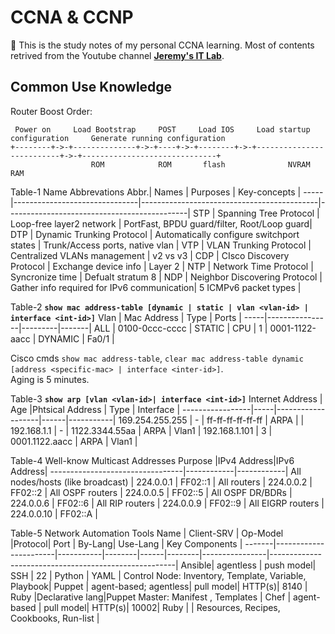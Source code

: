 # CCNA & CCNP

📢 This is the study notes of my personal CCNA learning. Most of contents retrived from the Youtube channel **[Jeremy's IT Lab](https://www.youtube.com/c/JeremysITLab)**. 

## Common Use Knowledge
Router Boost Order:
```
 Power on     Load Bootstrap     POST     Load IOS     Load startup configuration     Generate running configuration
+--------+->-+--------------+->-+----+->-+--------+->-+--------------------------+->-+------------------------------+
                  ROM            ROM       flash              NVRAM                              RAM
```

Table-1 Name Abbrevations
Abbr.| Names                         | Purposes                                   | Key-concepts                                |
-----|-------------------------------|--------------------------------------------|---------------------------------------------|
STP  | Spanning Tree Protocol        | Loop-free layer2 network                   | PortFast, BPDU guard/filter, Root/Loop guard|
DTP  | Dynamic Trunking Protocol     | Automatically configure switchport states  | Trunk/Access ports, native vlan |
VTP  | VLAN Trunking Protocol        | Centralized VLANs management               | v2 vs v3            |
CDP  | CIsco Discovery Protocol      | Exchange device info                       | Layer 2               |
NTP  | Network Time Protocol         | Syncronize time                            | Defualt stratum 8     |
NDP  | Neighbor Discovering Protocol | Gather info required for IPv6 communication| 5 ICMPv6 packet types |

Table-2 **`show mac address-table [dynamic | static | vlan <vlan-id> | interface <int-id>]`**
Vlan | Mac Address    | Type    | Ports |
-----|----------------|---------|-------|
ALL  | 0100-0ccc-cccc | STATIC  | CPU   |
1    | 0001-1122-aacc | DYNAMIC | Fa0/1 |

Cisco cmds `show mac address-table`, `clear mac address-table dynamic [address <specific-mac> | interface <inter-id>]`.  
Aging is 5 minutes.

Table-3 **`show arp [vlan <vlan-id>| interface <int-id>]`**
Internet Address | Age |Phtsical Address   | Type | Interface |
-----------------|-----|-------------------|------|-----------|
169.254.255.255  | -   | ff-ff-ff-ff-ff-ff | ARPA |           |
192.168.1.1      | -   | 1122.3344.55aa    | ARPA | Vlan1     |
192.168.1.101    | 3   | 0001.1122.aacc    | ARPA | Vlan1     |

Table-4 Well-know Multicast Addresses
Purpose                          |IPv4 Address|IPv6 Address|
---------------------------------|------------|------------|
All nodes/hosts (like broadcast) | 224.0.0.1  | FF02::1    |
All routers                      | 224.0.0.2  | FF02::2    |
All OSPF routers                 | 224.0.0.5  | FF02::5    |
All OSPF DR/BDRs                 | 224.0.0.6  | FF02::6    |
All RIP routers                  | 224.0.0.9  | FF02::9    |
All EIGRP routers                | 224.0.0.10 | FF02::A    |

Table-5 Network Automation Tools
Name   | Client-SRV            | Op-Model  |Protocol| Port | By-Lang| Use-Lang       | Key Components                                       |
-------|-----------------------|-----------|--------|------|--------|----------------|------------------------------------------------------|
Ansible| agentless             | push model| SSH    | 22   | Python | YAML           | Control Node: Inventory, Template, Variable, Playbook|
Puppet | agent-based; agentless| pull model| HTTP(s)| 8140 | Ruby   |Declarative lang|Puppet Master: Manifest , Templates                   |
Chef   | agent-based           | pull model| HTTP(s)| 10002| Ruby   |                | Resources, Recipes, Cookbooks, Run-list              |
